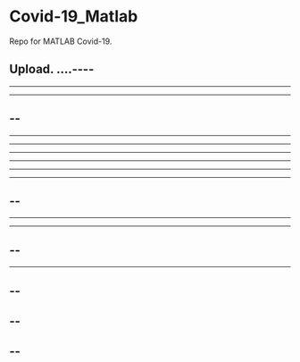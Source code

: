 # Covid-19_Matlab

Repo for MATLAB Covid-19.

Upload.
....----
----
----------
----------
--
----
----------
-------
-------
------------
------
-----
--
----
----
----
--
----
------
--
--
--
--
--
----
